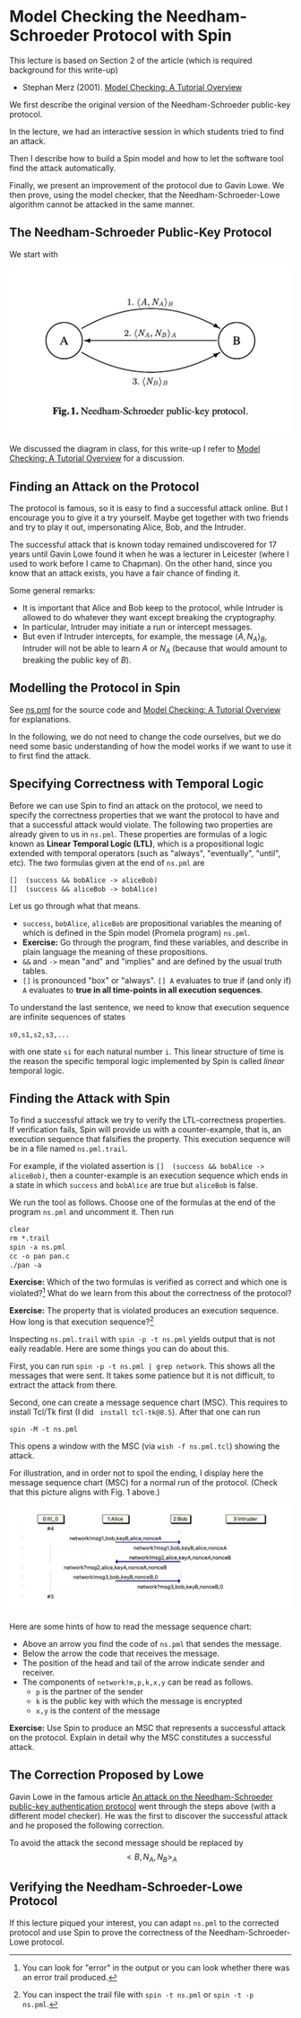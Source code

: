 # Model Checking the Needham-Schroeder Protocol with Spin

This lecture is based on Section 2 of the article (which is required background for this write-up)

- Stephan Merz (2001). [Model Checking: A Tutorial Overview](https://members.loria.fr/SMerz/papers/mc-tutorial.pdf)

We first describe the original version of the Needham-Schroeder public-key protocol.

In the lecture, we had an interactive session in which students tried to find an attack.

Then I describe how to build a Spin model and how to let the software tool find the attack automatically.

Finally, we present an improvement of the protocol due to Gavin Lowe. We then prove, using the model checker, that the Needham-Schroeder-Lowe algorithm cannot be attacked in the same manner.

## The Needham-Schroeder Public-Key Protocol

We start with

![](img/Fig-1-Needham-Schroeder.png)

We discussed the diagram in class, for this write-up I refer to [Model Checking: A Tutorial Overview](https://members.loria.fr/SMerz/papers/mc-tutorial.pdf) for a discussion.

## Finding an Attack on the Protocol

The protocol is famous, so it is easy to find a successful attack online. But I encourage you to give it a try yourself. Maybe get together with two friends and try to play it out, impersonating Alice, Bob, and the Intruder.

The successful attack that is known today remained undiscovered for 17 years until Gavin Lowe found it when he was a lecturer in Leicester (where I used to work before I came to Chapman). On the other hand, since you know that an attack exists, you have a fair chance of finding it.

Some general remarks:

- It is important that Alice and Bob keep to the protocol, while Intruder is allowed to do whatever they want except breaking the cryptography.
- In particular, Intruder may initiate a run or intercept messages. 
- But even if Intruder intercepts, for example, the message $\langle A, N_A\rangle_B$, Intruder will not be able to learn $A$ or $N_A$ (because that would amount to breaking the public key of $B$).

## Modelling the Protocol in Spin

See [ns.pml](../src/Needham-Schroeder/ns.pml) for the source code and [Model Checking: A Tutorial Overview](https://members.loria.fr/SMerz/papers/mc-tutorial.pdf) for explanations.

In the following, we do not need to change the code ourselves, but we do need some basic understanding of how the model works if we want to use it to first find the attack. 

## Specifying Correctness with Temporal Logic

Before we can use Spin to find an attack on the protocol, we need to specify the correctness properties that we want the protocol to have and that a successful attack would violate. The following two properties are already given to us in `ns.pml`. These properties are formulas of a logic known as **Linear Temporal Logic (LTL)**, which is a propositional logic extended with temporal operators (such as "always", "eventually", "until", etc). The two formulas given at the end of `ns.pml` are

```
[]  (success && bobAlice -> aliceBob)
[]  (success && aliceBob -> bobAlice)
```

Let us go through what that means.
- `success`, `bobAlice`, `aliceBob` are propositional variables the meaning of which is defined in the Spin model (Promela program) `ns.pml`. 
- **Exercise:** Go through the program, find these variables, and describe in plain language the meaning of these propositions.
- `&&` and `->` mean "and" and "implies" and are defined by the usual truth tables.
- `[]` is pronounced "box" or "always". `[] A` evaluates to true if (and only if) `A` evaluates to **true in all time-points in all execution sequences**.

To understand the last sentence, we need to know that execution sequence are infinite sequences of states

`s0,s1,s2,s3,...`

with one state `si` for each natural number `i`. This linear structure of time is the reason the specific temporal logic implemented by Spin is called *linear* temporal logic.



## Finding the Attack with Spin

To find a successful attack we try to verify the LTL-correctness properties. If verification fails, Spin will provide us with a counter-example, that is, an execution sequence that falsifies the property. This execution sequence will be in a file named `ns.pml.trail`.

For example, if the violated assertion is `[]  (success && bobAlice -> aliceBob)`, then a counter-example is an execution sequence which ends in a state in which `success` and `bobAlice` are true but `aliceBob` is false.

We run the tool as follows. Choose one of the formulas at the end of the program `ns.pml` and uncomment it. Then run

```
clear
rm *.trail
spin -a ns.pml 
cc -o pan pan.c
./pan -a
```

**Exercise:** Which of the two formulas is verified as correct and which one is violated?[^Which] What do we learn from this about the correctness of the protocol? 

[^Which]: You can look for "error" in the output or you can look whether there was an error trail produced.

**Exercise:** The property that is violated produces an execution sequence. How long is that execution sequence?[^How]

[^How]: You can inspect the trail file with `spin -t ns.pml` or `spin -t -p ns.pml`.

Inspecting `ns.pml.trail` with `spin -p -t ns.pml` yields output that is not eaily readable. Here are some things you can do about this.

First, you can run `spin -p -t ns.pml | grep network`. This shows all the messages that were sent. It takes some patience but it is not difficult, to extract the attack from there.

Second, one can create a message sequence chart (MSC). This requires to install Tcl/Tk first (I did ` install tcl-tk@8.5`). After that one can run
```
spin -M -t ns.pml
```
This opens a window with the MSC (via `wish -f ns.pml.tcl`) showing the attack.

For illustration, and in order not to spoil the ending, I display here the message sequence chart (MSC) for a normal run of the protocol. (Check that this picture aligns with Fig. 1 above.)

![](img/ns.pml.normal.png)

Here are some hints of how to read the message sequence chart:
- Above an arrow you find the code of `ns.pml` that sendes the message.
- Below the arrow the code that receives the message.
- The position of the head and tail of the arrow indicate sender and receiver.
- The components of `network!m,p,k,x,y` can be read as follows.
    - `p` is the partner of the sender
    - `k` is the public key with which the message is encrypted
    -  `x,y` is the content of the message

**Exercise:** Use Spin to produce an MSC that represents a successful attack on the protocol. Explain in detail why the MSC constitutes a successful attack.

## The Correction Proposed by Lowe

Gavin Lowe in the famous article [An attack on the Needham-Schroeder public-key authentication protocol](https://scholar.google.com/scholar?hl=en&as_sdt=0%2C5&q=+An+attack+on+the+Needham-Schroeder+public-key+authentication+protocol&btnG=) went through the steps above (with a different model checker). He was the first to discover the successful attack and he proposed the following correction.

To avoid the attack the second message should be replaced by $$<B,N_A,N_B>_A$$

## Verifying the Needham-Schroeder-Lowe Protocol

If this lecture piqued your interest, you can adapt `ns.pml` to the corrected protocol and use Spin to prove the correctness of the Needham-Schroeder-Lowe protocol.


